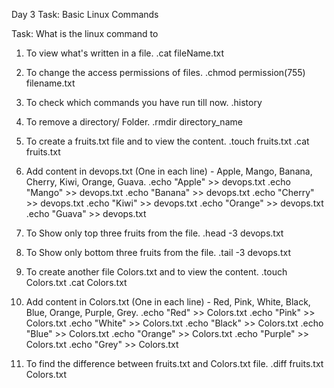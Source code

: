 Day 3 Task: Basic Linux Commands

Task: What is the linux command to

1. To view what's written in a file.
   .cat fileName.txt

2. To change the access permissions of files.
   .chmod permission(755) filename.txt

3. To check which commands you have run till now.
   .history

4. To remove a directory/ Folder.
   .rmdir directory_name

5. To create a fruits.txt file and to view the content.
   .touch fruits.txt
   .cat fruits.txt

6. Add content in devops.txt (One in each line) - Apple, Mango, Banana, Cherry, Kiwi, Orange, Guava.
   .echo "Apple" >> devops.txt
   .echo "Mango" >> devops.txt
   .echo "Banana" >> devops.txt
   .echo "Cherry" >> devops.txt
   .echo "Kiwi" >> devops.txt
   .echo "Orange" >> devops.txt
   .echo "Guava" >> devops.txt

7. To Show only top three fruits from the file.
   .head -3 devops.txt

8. To Show only bottom three fruits from the file.
  .tail -3 devops.txt

9. To create another file Colors.txt and to view the content.
 .touch Colors.txt
 .cat Colors.txt

10. Add content in Colors.txt (One in each line) - Red, Pink, White, Black, Blue, Orange, Purple, Grey.
 .echo "Red" >> Colors.txt
 .echo "Pink" >> Colors.txt
 .echo "White" >> Colors.txt
 .echo "Black" >> Colors.txt
 .echo "Blue" >> Colors.txt
 .echo "Orange" >> Colors.txt
 .echo "Purple" >> Colors.txt
 .echo "Grey" >> Colors.txt

11. To find the difference between fruits.txt and Colors.txt file.
  .diff fruits.txt Colors.txt


